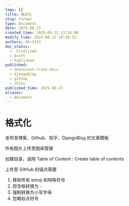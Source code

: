 ```yaml
---
tags: []
title: 格式化
slug: format
type: Document
date: 2025-08-21
created_time: 2025-08-21 13:14:00
modify_time: 2025-08-22 10:36:33
authors: dhr2333
doc_status:
  -  Finalized
  - Draft
  - Published
published:
  - beancount-trans-docs
  - djangoblog
  - github
  - zhihu
published_time: 2025-08-21
aliases:
  - Document
---
```

# 格式化

发布至博客、Github、知乎、DjangoBlog 的文章模板

所有图片上传至图床管理

创建目录，调用 Table of Content : Create table of contents

上传至 GitHub 的锚点需要
1. 移除所有 emoji 和特殊符号
2. 将空格转换为 `-`
3. 强制转换为小写字母
4. 忽略标点符号

